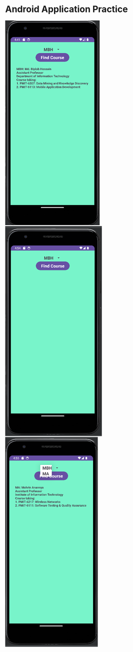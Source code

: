 Android Application Practice
===
![img.png](img.png)
![img_1.png](img_1.png)
![img_2.png](img_2.png)